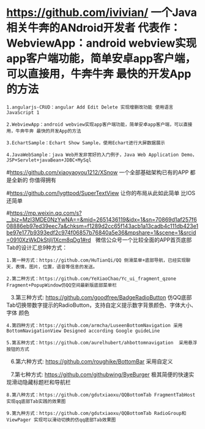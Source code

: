 # https://github.com/ivivian/ 一个Java相关牛奔的ANdroid开发者 代表作：WebviewApp：android webview实现app客户端功能，简单安卓app客户端，可以直接用，牛奔牛奔 最快的开发App的方法

    1.angularjs-CRUD：angular Add Edit Delete 实现增删改功能 使用语言JavaScript 1

    2.WebviewApp：android webview实现app客户端功能，简单安卓app客户端，可以直接用，牛奔牛奔 最快的开发App的方法

    3.EchartSample：Echart Show Sample，使用Echart进行大屏数据展示

    4.JavaWebSample：java Web开发非常好的入门例子，Java Web Application Demo，JSP+Servlet+javaBean+JDBC+MySql
    
    
    
    
#https://github.com/xiaoyaoyou1212/XSnow 一个全部基础架构已有的APP 都是全新的  你值得拥有


#https://github.com/lygttpod/SuperTextView  让你的布局从此如此简单 比IOS还简单

#https://mp.weixin.qq.com/s?__biz=MzI3MDE0NzYwNA==&mid=2651436119&idx=1&sn=70869d1af257f608886eb97ed39eec7a&chksm=f1289d2cc65f143acb1a13cadb4c111db423e1be97e177b9393edf2c974f06857b76840a5e36&mpshare=1&scene=1&srcid=0910XzWkDkStjIj1Xcm8qDg1#rd   微信公众号一个比较全面的APP首页底部Tab的设计汇总9种方式：

    1.第一种方式：https://github.com/HuTianQi/QQ 侧滑菜单+底部导航，已经实现聊天，表情，图片，位置，语音等信息的发送。
    
    2.第二种方式：https://github.com/YeXiaoChao/Yc_ui_fragment_qzone Fragment+PopupWindow仿QQ空间最新版底部菜单栏 
    
    3.第三种方式: https://github.com/goodfree/BadgeRadioButton 仿QQ底部Tab切换带数字提示的RadioButton，支持自定义提示数字背景颜色、字体大小、字体  颜色
    
    4.第四种方式：https://github.com/armcha/LuseenBottomNavigation 采用BottomNavigationView Designed according Google guideLine 
    
    5.第五种方式：https://github.com/aurelhubert/ahbottomnavigation  采用悬浮按钮的方式
    
    6.第六种方式: https://github.com/roughike/BottomBar 采用自定义
    
    7.第七种方式: https://github.com/githubwing/ByeBurger 极其简便的快速实现滑动隐藏标题栏和导航栏 
    
    8.第八种方式：https://github.com/gdutxiaoxu/QQBottomTab FragmentTabHost实现qq底部Tab实践的效果图 
    
    9.第九种方式：https://github.com/gdutxiaoxu/QQBottomTab RadioGroup和ViewPager 实现可以滑动切换的仿qq底部Tab效果图 



